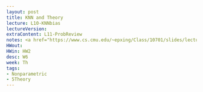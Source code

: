 ```yaml
---
layout: post
title: KNN and Theory
lecture: L10-KNNbias
lectureVersion: 
extraContent: L11-ProbReview
notes: <a href="https://www.cs.cmu.edu/~epxing/Class/10701/slides/lecture16-VC.pdf"> Useful about Model Complexity </a>
HWout:
HWin: HW2
desc: W6
week: Th
tags:
- Nonparametric
- 5Theory
---
```

